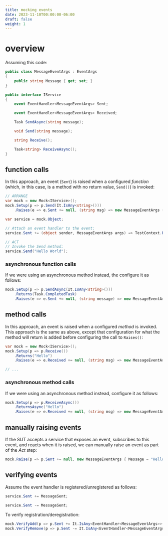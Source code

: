 ```yaml
---
title: mocking events
date: 2023-11-10T00:00:00-06:00
draft: false
weight: 1
---
```


# overview
Assuming this code:
```cs
public class MessageEventArgs : EventArgs
{
    public string Message { get; set; }
}

public interface IService 
{
    event EventHandler<MessageEventArgs> Sent;

    event EventHandler<MessageEventArgs> Received;

    Task SendAsync(string message);

    void Send(string message);

    string Receive();

    Task<string> ReceiveAsync();
}
```

## function calls
In this approach, an event (`Sent`) is raised when a configured *function* (which, in this case, is a method with no return value, `Send()`) is invoked:
```cs
// ARRANGE
var mock = new Mock<IService>();
mock.Setup(p => p.Send(It.IsAny<string>()))
    .Raises(e => e.Sent += null, (string msg) => new MessageEventArgs { Message = msg });

var service = mock.Object;

// Attach an event handler to the event:
service.Sent += (object sender, MessageEventArgs args) => TestContext.Progress.Writeline(args.Message);

// ACT
// Invoke the Send method:
service.Send("Hello World");
```

### asynchronous function calls
If we were using an asynchronous method instead, the configure it as follows:
```cs
mock.Setup(p => p.SendAsync(It.IsAny<string>()))
    .Returns(Task.CompletedTask)
    .Raises(e => e.Sent += null, (string message) => new MessageEventArgs { Message = message });
```

## method calls
In this approach, an event is raised when a configured *method* is invoked. This approach is the same as above, except that configuration for what the
method will return is added before configuring the call to `Raises()`:
```cs
var mock = new Mock<IService>();
mock.Setup(p => p.Receive())
    .Returns("Hello")
    .Raises(e => e.Received += null, (string msg) => new MessageEventArgs { Message = msg });

// ...
```

### asynchronous method calls
If we were using an asynchronous method instead, configure it as follows:
```cs
mock.Setup(p => p.ReceiveAsync())
    .ReturnsAsync("Hello")
    .Raises(e => e.Received += null, (string msg) => new MessageEventArgs { Message = msg });
```

## manually raising events
If the SUT accepts a service that exposes an event, subscribes to this event, and reacts when it is raised, we
can manually raise an event as part of the *Act* step:
```cs
mock.Raise(p => p.Sent += null, new MessageEventArgs { Message = "Hello world" });
```

## verifying events
Assume the event handler is registered/unregistered as follows:
```cs
service.Sent += MessageSent;
```
```cs
service.Sent -= MessageSent;
```

To verify registration/deregistration:
```cs
mock.VerifyAdd(p => p.Sent += It.IsAny<EventHandler<MessageEventArgs>>());
mock.VerifyRemove(p => p.Sent -= It.IsAny<EventHandler<MessageEventArgs>>());
```